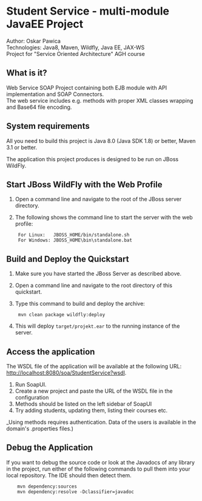 Student Service - multi-module JavaEE Project
==============================================================================================  

Author: Oskar Pawica  
Technologies: Java8, Maven, Wildfly, Java EE, JAX-WS  
Project for "Service Oriented Architecture" AGH course  

What is it?
-----------

Web Service SOAP Project containing both EJB module with API implementation and SOAP Connectors.  
The web service includes e.g. methods with proper XML classes wrapping and Base64 file encoding.  

System requirements
-------------------

All you need to build this project is Java 8.0 (Java SDK 1.8) or better, Maven 3.1 or better.

The application this project produces is designed to be run on JBoss WildFly.


Start JBoss WildFly with the Web Profile
-------------------------

1. Open a command line and navigate to the root of the JBoss server directory.
2. The following shows the command line to start the server with the web profile:

        For Linux:   JBOSS_HOME/bin/standalone.sh
        For Windows: JBOSS_HOME\bin\standalone.bat

 
Build and Deploy the Quickstart
-------------------------

1. Make sure you have started the JBoss Server as described above.
2. Open a command line and navigate to the root directory of this quickstart.
3. Type this command to build and deploy the archive:

        mvn clean package wildfly:deploy

4. This will deploy `target/projekt.ear` to the running instance of the server.


Access the application 
---------------------

The WSDL file of the application will be available at the following URL: <http://localhost:8080/soa/StudentService?wsdl>.

1. Run SoapUI.
2. Create a new project and paste the URL of the WSDL file in the configuration
3. Methods should be listed on the left sidebar of SoapUI
4. Try adding students, updating them, listing their courses etc.  
  
  _Using methods requires authentication. Data of the users is available in the domain's .properties files.)


Debug the Application
---------------------

If you want to debug the source code or look at the Javadocs of any library in the project, run either of the following commands to pull them into your local repository. The IDE should then detect them.

        mvn dependency:sources
        mvn dependency:resolve -Dclassifier=javadoc
